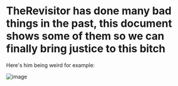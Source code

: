 # TheRevisitor has done many bad things in the past, this document shows some of them so we can finally bring justice to this bitch

Here's him being weird for example:

![image](https://github.com/user-attachments/assets/b93de118-4fcd-4bd7-b588-ef76e32f937a)


